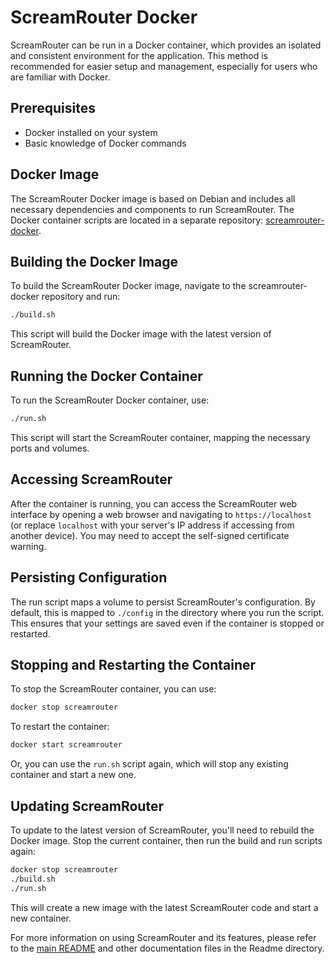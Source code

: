 # ScreamRouter Docker

ScreamRouter can be run in a Docker container, which provides an isolated and consistent environment for the application. This method is recommended for easier setup and management, especially for users who are familiar with Docker.

## Prerequisites

- Docker installed on your system
- Basic knowledge of Docker commands

## Docker Image

The ScreamRouter Docker image is based on Debian and includes all necessary dependencies and components to run ScreamRouter. The Docker container scripts are located in a separate repository: [screamrouter-docker](https://github.com/netham45/screamrouter-docker/).

## Building the Docker Image

To build the ScreamRouter Docker image, navigate to the screamrouter-docker repository and run:

```bash
./build.sh
```

This script will build the Docker image with the latest version of ScreamRouter.

## Running the Docker Container

To run the ScreamRouter Docker container, use:

```bash
./run.sh
```

This script will start the ScreamRouter container, mapping the necessary ports and volumes.

## Accessing ScreamRouter

After the container is running, you can access the ScreamRouter web interface by opening a web browser and navigating to `https://localhost` (or replace `localhost` with your server's IP address if accessing from another device). You may need to accept the self-signed certificate warning.

## Persisting Configuration

The run script maps a volume to persist ScreamRouter's configuration. By default, this is mapped to `./config` in the directory where you run the script. This ensures that your settings are saved even if the container is stopped or restarted.

## Stopping and Restarting the Container

To stop the ScreamRouter container, you can use:

```bash
docker stop screamrouter
```

To restart the container:

```bash
docker start screamrouter
```

Or, you can use the `run.sh` script again, which will stop any existing container and start a new one.

## Updating ScreamRouter

To update to the latest version of ScreamRouter, you'll need to rebuild the Docker image. Stop the current container, then run the build and run scripts again:

```bash
docker stop screamrouter
./build.sh
./run.sh
```

This will create a new image with the latest ScreamRouter code and start a new container.

For more information on using ScreamRouter and its features, please refer to the [main README](../README.md) and other documentation files in the Readme directory.
